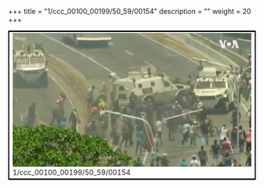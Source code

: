 +++
title = "1/ccc_00100_00199/50_59/00154"
description = ""
weight = 20
+++

<table style="border:2px solid black;max-width:800px;max-height:800px;" 
><tr><td>
<img class="center-fit-jpg"
src="/jpg_/aaa_20190430_NxaOmWaI8sI_00153.jpg">
1/ccc_00100_00199/50_59/00154
</img></td></tr></table>
